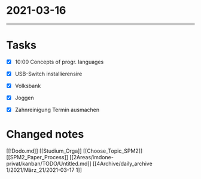 # 2021-03-16
---
# Tasks
- [x] 10:00 Concepts of progr. languages


- [x] USB-Switch installierensire
- [x] Volksbank
- [x] Joggen

- [x] Zahnreinigung Termin ausmachen

# Changed notes
[[!Dodo.md]]
[[Studium_Orga]]
[[Choose_Topic_SPM2]]
[[SPM2_Paper_Process]]
[[2Areas/imdone-privat/kanban/TODO/Untitled.md]]
[[4Archive/daily_archive 1/2021/März_21/2021-03-17 1]]